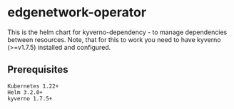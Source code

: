 # edgenetwork-operator
This is the helm chart for kyverno-dependency - to manage dependencies between resources. 
Note, that for this to work you need to have kyverno (>=v1.7.5) installed and configured.

## Prerequisites

    Kubernetes 1.22+
    Helm 3.2.0+
    kyverno 1.7.5+
